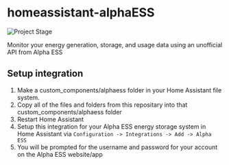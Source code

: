 # homeassistant-alphaESS
![Project Stage](https://img.shields.io/badge/project%20stage-integration%20testing-green.svg?style=plastic)

Monitor your energy generation, storage, and usage data using an unofficial API from Alpha ESS

## Setup integration

1. Make a custom_components/alphaess folder in your Home Assistant file system.
2. Copy all of the files and folders from this repositary into that custom_components/alphaess folder
3. Restart Home Assistant
4. Setup this integration for your Alpha ESS energy storage system in Home Assistant via `Configuration -> Integrations -> Add -> Alpha ESS`
5. You will be prompted for the username and password for your account on the Alpha ESS website/app
